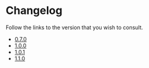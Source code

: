 # Changelog

Follow the links to the version that you wish to consult.

-   [0.7.0](./0.7.0.md)
-   [1.0.0](./1.0.0.md)
-   [1.0.1](./1.0.1.md)
-   [1.1.0](./1.1.0.md)
